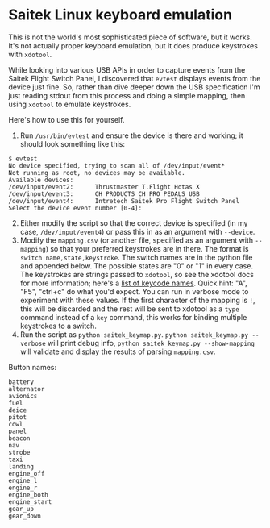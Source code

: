 # Saitek Linux keyboard emulation

This is not the world's most sophisticated piece of software, but it works. It's not actually proper keyboard emulation, but it does produce keystrokes with `xdotool`. 

While looking into various USB APIs in order to capture events from the Saitek Flight Switch Panel, I discovered that `evtest` displays events from the device just fine. So, rather than dive deeper down the USB specification I'm just reading stdout from this process and doing a simple mapping, then using `xdotool` to emulate keystrokes. 

Here's how to use this for yourself.

1. Run `/usr/bin/evtest` and ensure the device is there and working; it should look something like this:

```
$ evtest
No device specified, trying to scan all of /dev/input/event*
Not running as root, no devices may be available.
Available devices:
/dev/input/event2:      Thrustmaster T.Flight Hotas X
/dev/input/event3:      CH PRODUCTS CH PRO PEDALS USB 
/dev/input/event4:      Intretech Saitek Pro Flight Switch Panel
Select the device event number [0-4]: 
```
2. Either modify the script so that the correct device is specified (in my case, `/dev/input/event4`) or pass this in as an argument with `--device`.
3. Modify the `mapping.csv` (or another file, specified as an argument with `--mapping`) so that your preferred keystrokes are in there. The format is `switch name,state,keystroke`. The switch names are in the python file and appended below. The possible states are "0" or "1" in every case. The keystrokes are strings passed to `xdotool`, so see the xdotool docs for more information; here's a [list of keycode names](https://gitlab.com/cunidev/gestures/-/wikis/xdotool-list-of-key-codes). Quick hint: "A", "F5", "ctrl+c" do what you'd expect. You can run in verbose mode to experiment with these values. If the first character of the mapping is `!`, this will be discarded and the rest will be sent to xdotool as a `type` command instead of a `key` command, this works for binding multiple keystrokes to a switch.
4. Run the script as `python saitek_keymap.py`. `python saitek_keymap.py --verbose` will print debug info, `python saitek_keymap.py --show-mapping` will validate and display the results of parsing `mapping.csv`.

Button names:
```
battery
alternator
avionics
fuel
deice
pitot
cowl
panel
beacon
nav
strobe
taxi
landing
engine_off
engine_l
engine_r
engine_both
engine_start
gear_up
gear_down
```

